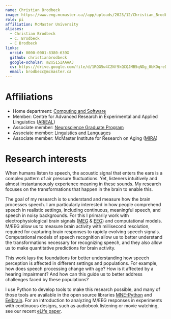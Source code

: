 ```yaml
---
name: Christian Brodbeck
image: https://www.eng.mcmaster.ca//app/uploads/2023/12/Christian_Brodbeck_Headshot-400x400.jpg
role: pi
affiliation: McMaster University
aliases:
  - Christian Brodbeck
  - C. Brodbeck
  - C Brodbeck
links:
  orcid: 0000-0001-8380-639X
  github: christianbrodbeck
  google-scholar: m2x515IAAAAJ
  cv: https://drive.google.com/file/d/1RQG5w4C2Nf9kQCQJMB5qNDg_0bKOqreD/view?usp=share_link
  email: brodbecc@mcmaster.ca
---
```


# Affiliations

 - Home department: [Computing and Software](http://cas.mcmaster.ca)
 - Member: Centre for Advanced Research in Experimental and Applied Linguistics ([ARiEAL](https://arieal.humanities.mcmaster.ca))
 - Associate member: [Neuroscience Graduate Program](https://neuroscience.mcmaster.ca)
 - Associate member: [Linguistics and Languages](https://linguistics.humanities.mcmaster.ca)
 - Associate member: McMaster Institute for Research on Aging ([MIRA](https://mira.mcmaster.ca))

# Research interests

When humans listen to speech, 
the acoustic signal that enters the ears is a complex pattern of air pressure fluctuations.
Yet, listeners intuitively and almost instantaneously experience meaning in these sounds. 
My research focuses on the transformations that happen in the brain to enable this.

The goal of my research is to understand and measure how the brain processes speech.
I am particularly interested in how people comprehend speech in realistic settings, 
including continuous, meaningful speech, and speech in noisy backgrounds.
For this I primarily work with electrophysiological brain signals
([MEG](https://en.wikipedia.org/wiki/Magnetoencephalography) 
& [EEG](https://en.wikipedia.org/wiki/Electroencephalography))
and computational models. 
M/EEG allow us to measure brain activity with millisecond resolution, required 
for capturing brain responses to rapidly evolving speech signals.
Computational models of speech recognition allow us to better understand 
the transformations necessary for recognizing speech, 
and they also allow us to make quantitative predictions for brain activity.

This work lays the foundations for better understanding how speech perception
is affected in different settings and populations.
For example, how does speech processing change with age?
How is it affected by a hearing impairment?
And how can this guide us to better address challenges faced by these populations?

I use Python to develop tools to make this research possible, 
and many of those tools are available in the open source libraries
[MNE-Python](https://mne.tools) and [Eelbrain](https://eelbrain.readthedocs.io).
For an introduction to analyzing M/EEG responses in experiments 
with continuous designs, such as audiobook listening or movie watching,
see our recent [eLife paper](https://doi.org/10.7554/eLife.85012). 
